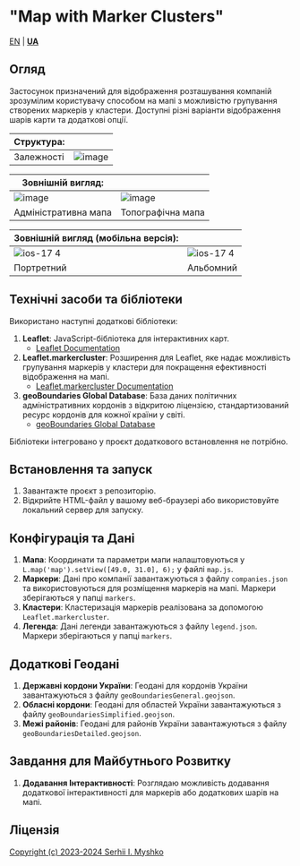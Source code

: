 # "Map with Marker Clusters"

[EN](https://github.com/sergeiown/Map_with_Marker_Clusters/blob/main/README.md)  |  **[UA](https://github.com/sergeiown/Map_with_Marker_Clusters/blob/main/README-UA.md)**

## Огляд

Застосунок призначений для відображення розташування компаній зрозумілим користувачу способом на мапі з можливістю групування створених маркерів у кластери. Доступні різні варіанти відображення шарів карти та додаткові опції.

| Структура:  ||
| --- | --- |
| Залежності | ![image](https://github.com/sergeiown/Map_with_Marker_Clusters/assets/112722061/6e698250-6042-46be-bf0b-99917dcb13ff) |

| Зовнішній вигляд:  ||
| --- | --- |
| ![image](https://github.com/sergeiown/Map_with_Marker_Clusters/assets/112722061/4f9fe4f3-4ced-418b-8502-aa8558c9e048) | ![image](https://github.com/sergeiown/Map_with_Marker_Clusters/assets/112722061/8b8f3e2e-32ec-4baa-8391-def278b63bd3) |
| Адміністративна мапа                  | Топографічна мапа                      |

| Зовнішній вигляд (мобільна версія):  ||
| --- | --- |
| ![ios-17 4](https://github.com/sergeiown/Map_with_Marker_Clusters/assets/112722061/bd2f8c1c-f035-49f7-84bd-5ccbe3222332) | ![ios-17 4](https://github.com/sergeiown/Map_with_Marker_Clusters/assets/112722061/d2ad3692-e56d-413a-bbec-4a441bee8170) |
| Портретний | Альбомний |

## Технічні засоби та бібліотеки

Використано наступні додаткові бібліотеки:
1. **Leaflet**: JavaScript-бібліотека для інтерактивних карт.
   - [Leaflet Documentation](https://leafletjs.com/)
2. **Leaflet.markercluster**: Розширення для Leaflet, яке надає можливість групування маркерів у кластери для покращення ефективності відображення на мапі.
   - [Leaflet.markercluster Documentation](https://github.com/Leaflet/Leaflet.markercluster)
3. **geoBoundaries Global Database**: База даних політичних адміністративних кордонів з відкритою ліцензією, стандартизований ресурс кордонів для кожної країни у світі.
   - [geoBoundaries Global Database](https://www.geoboundaries.org)

Бібліотеки інтегровано у проєкт додаткового встановлення не потрібно.

## Встановлення та запуск

1. Завантажте проєкт з репозиторію.
2. Відкрийте HTML-файл у вашому веб-браузері або використовуйте локальний сервер для запуску.

## Конфігурація та Дані

1. **Мапа**: Координати та параметри мапи налаштовуються у `L.map('map').setView([49.0, 31.0], 6);` у файлі `map.js`.
2. **Маркери**: Дані про компанії завантажуються з файлу `companies.json` та використовуються для розміщення маркерів на мапі. Маркери зберігаються у папці `markers`.
3. **Кластери**: Кластеризація маркерів реалізована за допомогою `Leaflet.markercluster`.
4. **Легенда**: Дані легенди завантажуються з файлу `legend.json`. Маркери зберігаються у папці `markers`.

## Додаткові Геодані

1. **Державні кордони України**: Геодані для кордонів України завантажуються з файлу `geoBoundariesGeneral.geojson`.
2. **Обласні кордони**: Геодані для областей України завантажуються з файлу `geoBoundariesSimplified.geojson`.
3. **Межі районів**: Геодані для районів України завантажуються з файлу `geoBoundariesDetailed.geojson`.

## Завдання для Майбутнього Розвитку

1. **Додавання Інтерактивності**: Розглядаю можливість додавання додаткової інтерактивності для маркерів або додаткових шарів на мапі.

## Ліцензія

[Copyright (c) 2023-2024 Serhii I. Myshko](https://github.com/sergeiown/Map_with_Marker_Clusters/blob/main/LICENSE)
